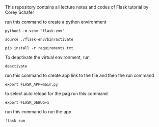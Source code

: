 This repository contains all lecture notes and codes of Flask tutorial by Corey Schafer

run this command to create a python environment
```
python3 -m venv "flask-env"

source ./flask-env/bin/activate

pip install -r requirements.txt
```

To deactivate the virtual environment, run
```
deactivate
```

run this command to create app link to the file and then the run command
```
export FLASK_APP=main.py
```

to select auto reload for the pag run this command
```
export FLASK_DEBUG=1
```


run this command  to run the app
```
flask run 
```


